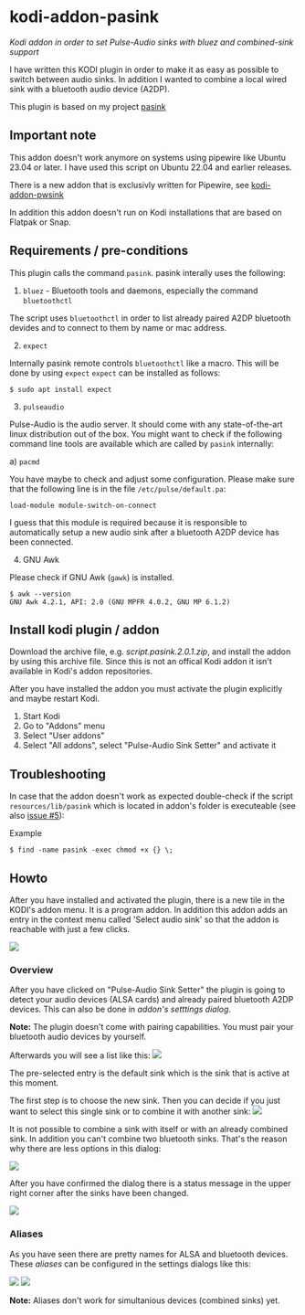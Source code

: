 # kodi-addon-pasink

_Kodi addon in order to set Pulse-Audio sinks with bluez and combined-sink support_

I have written this KODI plugin in order to make it as easy as possible to switch between audio sinks. In addition I wanted to combine a local wired sink with a bluetooth audio device (A2DP).

This plugin is based on my project [pasink](https://github.com/Heckie75/pasink) 

## Important note
This addon doesn't work anymore on systems using pipewire like Ubuntu 23.04 or later. I have used this script on Ubuntu 22.04 and earlier releases.

There is a new addon that is exclusivly written for Pipewire, see [kodi-addon-pwsink](https://www.github.com/heckie75/kodi-addon-pwsink)

In addition this addon doesn't run on Kodi installations that are based on Flatpak or Snap. 

## Requirements / pre-conditions


This plugin calls the command `pasink`. pasink interally uses the following:

1. `bluez` - Bluetooth tools and daemons, especially the command `bluetoothctl`

The script uses `bluetoothctl` in order to list already paired A2DP bluetooth devides and to connect to them by name or mac address. 

2. `expect`

Internally pasink remote controls `bluetoothctl` like a macro. This will be done by using `expect`
`expect` can be installed as follows:

```
$ sudo apt install expect
```

3. `pulseaudio`

Pulse-Audio is the audio server. It should come with any state-of-the-art linux distribution out of the box. You might want to check if the following command line tools are available which are called by `pasink` internally:

a) `pacmd`


You have maybe to check and adjust some configuration. Please make sure that the following line is in the file `/etc/pulse/default.pa`:

```
load-module module-switch-on-connect
```

I guess that this module is required because it is responsible to automatically setup a new audio sink after a bluetooth A2DP device has been connected.  


4. GNU Awk

Please check if GNU Awk (`gawk`) is installed.

```
$ awk --version
GNU Awk 4.2.1, API: 2.0 (GNU MPFR 4.0.2, GNU MP 6.1.2)
```

## Install kodi plugin / addon

Download the archive file, e.g. _script.pasink.2.0.1.zip_, and install the addon by using this archive file. Since this is not an offical Kodi addon it isn't available in Kodi's addon repositories.

After you have installed the addon you must activate the plugin explicitly and maybe restart Kodi.
1. Start Kodi
2. Go to "Addons" menu
3. Select "User addons"
4. Select "All addons", select "Pulse-Audio Sink Setter" and activate it

## Troubleshooting

In case that the addon doesn't work as expected double-check if the script ```resources/lib/pasink``` which is located in addon's folder is executeable (see also [issue #5](https://github.com/Heckie75/kodi-addon-pasink/issues/5)):

Example
```
$ find -name pasink -exec chmod +x {} \;
```

## Howto

After you have installed and activated the plugin, there is a new tile in the KODI's addon menu. It is a program addon. In addition this addon adds an entry in the context menu called 'Select audio sink' so that the addon is reachable with just a few clicks. 

<img src="script.pasink/resources/assets/screenshot_01.png">

### Overview

After you have clicked on "Pulse-Audio Sink Setter" the plugin is going to detect your audio devices (ALSA cards) and already paired bluetooth A2DP devices. This can also be done in _addon's setttings dialog_.

**Note:** The plugin doesn't come with pairing capabilities. You must pair your bluetooth audio devices by yourself. 

Afterwards you will see a list like this:
<img src="script.pasink/resources/assets/screenshot_02.png?raw=true">

The pre-selected entry is the default sink which is the sink that is active at this moment.

The first step is to choose the new sink. Then you can decide if you just want to select this single sink or to combine it with another sink:
<img src="script.pasink/resources/assets/screenshot_03.png?raw=true">

It is not possible to combine a sink with itself or with an already combined sink. In addition you can't combine two bluetooth sinks. That's the reason why there are less options in this dialog:

<img src="script.pasink/resources/assets/screenshot_04.png?raw=true">

After you have confirmed the dialog there is a status message in the upper right corner after the sinks have been changed. 

<img src="script.pasink/resources/assets/screenshot_05.png?raw=true">

### Aliases
As you have seen there are pretty names for ALSA and bluetooth devices. These _aliases_ can be configured in the settings dialogs like this:

<img src="script.pasink/resources/assets/screenshot_06.png?raw=true">

<img src="script.pasink/resources/assets/screenshot_07.png?raw=true">

**Note:** Aliases don't work for simultanious devices (combined sinks) yet. 
